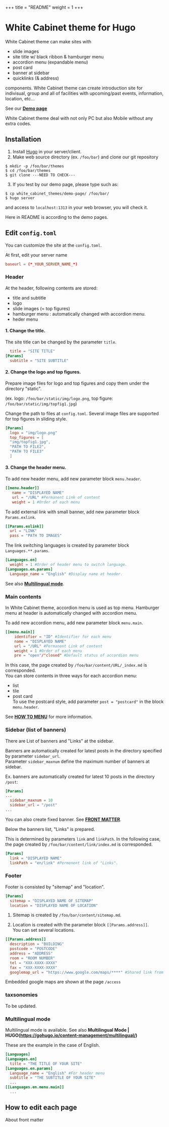 +++
title = "README"
weight = 1
+++
# White Cabinet theme for Hugo

<!--check "CHECK"-->
White Cabinet theme can make sites with

- slide images
- site title w/ black ribbon & hamburger menu
- accordion menu (expandable menu)
- post card
- banner at sidebar
- quicklinks (& address)

components. White Cabinet theme can create introduction site for indivisual, group and all of facilities with upcoming/past events, information, location, etc...
<!-- Introduction for  -->
<!--   - shops -->
<!--   - facilities for recreation -->
See our **[Demo page]()** <!-- CHECK -->

White Cabinet theme deal with not only PC but also Mobile without any extra codes.

## Installation

1. Install [Hugo](https://gohugo.io/) in your server/client.
2. Make web source directory (ex. `/foo/bar`) and clone our git repository

```
$ mkdir -p /foo/bar/themes
$ cd /foo/bar/themes
$ git clone ---NEED TO CHECK---
```

3. If you test by our demo page, please type such as:

```
$ cp white_cabinet_themes/demo-page/ /foo/bar/
$ hugo server
```

and access to `localhost:1313` in your web browser, you will check it.

Here in README is according to the demo pages.

## Edit `config.toml`
You can customize the site at the `config.toml`.

At first, edit your server name

```config.toml
baseurl = (*_YOUR_SERVER_NAME_*)
```

### Header
At the header, following contents are stored:
  - title and subtitle
  - logo
  - slide images (= top figures)
  - hamburger menu : automatically changed with accordion menu.
  - heder menu
 

#### 1. Change the title.

The site title can be changed by the parameter `title`.
```config.toml
  title = "SITE TITLE"
[Params]
  subtitle = "SITE SUBTITLE"
```

#### 2. Change the logo and top figures.

Prepare image files for logo and top figures and copy them under the directory "static".

(ex. logo: `/foo/bar/static/img/logo.png`, top figure: `/foo/bar/static/img/topfig1.jpg`)

Change the path to files at `config.toml`.
Several image files are supported for top figures in sliding style.

```config.toml
[Params]
  logo = "img/logo.png"
  top_figures = [
  "img/topfig1.jpg",
  "PATH TO FILE2",
  "PATH TO FILE3"
  ]
```

#### 3. Change the header menu.

To add new header menu, add new parameter block `menu.header`.
<!--In the following case, the page created by `/foo/bar/content/URL/index.md` is corresponded.-->

```config.toml
[[menu.header]]
   name = "DISPLAYED NAME"
   url = "/URL" #Permanent Link of content
   weight = 1 #Order of each menu
```

To add external link with small banner, add new parameter block `Params.exlink`.

```config.toml
[[Params.exlink]]
  url = "LINK"
  pass = "PATH TO IMAGES"
```

The link switching languages is created by parameter block `Languages.**.params`.
```config.toml
[Languages.en]
  weight = 1 #Order of header menu to switch language.
[Languages.en.params]
  Language_name = "English" #Display name at header.
```
See also **[Multilingual mode](#multilingual-mode)**.


### Main contents

In White Cabinet theme, accordion menu is used as top menu.
Hamburger menu at header is automatically changed with accordion menu.

To add new accordion menu, add new parameter block `menu.main`.

```config.toml
[[menu.main]]
    identifier = "ID" #Identifier for each menu
    name = "DISPLAYED NAME"
    url = "/URL" #Permanent Link of content
    weight = 1 #Order of each menu 
    pre = "open"/"closed" #Default status of accordion menu
```

In this case, the page created by `/foo/bar/content/URL/_index.md` is corresponded.
<br>You can store contents in three ways for each accordion menu:
  - list  
  - tile
  - post card
<br>To use the postcard style, add parameter `post = "postcard"` in the block `menu.header`.

See **[HOW TO MENU]()** for more information.

### Sidebar (list of banners)

There are List of banners and "Links" at the sidebar.

Banners are automatically created for latest posts in the directory specified by parameter `sidebar_url`.
<br>Parameter `sidebar_maxnum` define the maximum number of banners at sidebar.

Ex. banners are automatically created for latest 10 posts in the directory `/post`:
```config.toml
[Params]
...
  sidebar_maxnum = 10
  sidebar_url = "/post"
...
```

You can also create fixed banner.
See **[FRONT MATTER](#how-to-edit-each-page)**.

Below the banners list, "Links" is prepared.

This is determined by parameters `link` and `linkPath`.
In the following case, the page created by `/foo/bar/content/link/index.md` is corresponded.

```config.toml
[Params]
  link = "DISPLAYED NAME"
  linkPath = "en/link" #Permenent link of "Links".
```

### Footer
Footer is consisted by "sitemap" and "location".

```config.toml
[Params]
  sitemap = "DISPLAYED NAME OF SITEMAP"
  location = "DISPLAYED NAME OF LOCATION"
```

1. Sitemap is created by `/foo/bar/content/sitemap.md`.

2. Location is created with the parameter block `[[Params.address]]`. 
<br>You can set several locations.

``` config.toml
[[Params.address]]
  description = "BUILDING"
  postcode = "POSTCODE"
  address = "ADDRESS"
  room = "ROOM NUMBER"
  tel = "XXX-XXXX-XXXX"
  fax = "XXX-XXXX-XXXX"
  googlemap_url = "https://www.google.com/maps/****" #Shared link from google map.
```
Embedded google maps are shown at the page `/access`

### taxsonomies
To be updated.

### Multilingual mode
Multilingual mode is available.
See also **Multilingual Mode | HUGO(https://gohugo.io/content-management/multilingual/)**

These are the example in the case of English.

```config.toml
[Languages]
[Languages.en]
  title = "THE TITLE OF YOUR SITE"
[Languages.en.params]
  Language_name = "English" #For header menu
  subtitle = "THE SUBTITLE OF YOUR SITE"
  ...
[[Languages.en.menu.main]]
  ...
```

## How to edit each page 
About front matter



<!-- Finally, type like below and  -->
